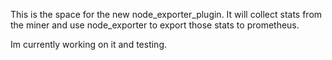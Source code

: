 This is the space for the new node_exporter_plugin. It will collect stats from the miner and use node_exporter to export those stats to prometheus.

Im currently working on it and testing. 

